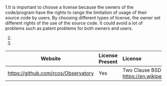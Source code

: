 1.It is important to choose a license because the owners of the code/program have the rights to range the limitation of usage
of their source code by users. By choosing different types of license, the owner set different rights of the use of the source
code. It could avoid a lot of problems such as patent problems for both owners and users. 

2.



10.
Website | License Present | License
---------|:----------|:-------
https://github.com/rcos/Observatory | Yes | Two Clause BSD License https://en.wikipedia.org/wiki/ISC_license

